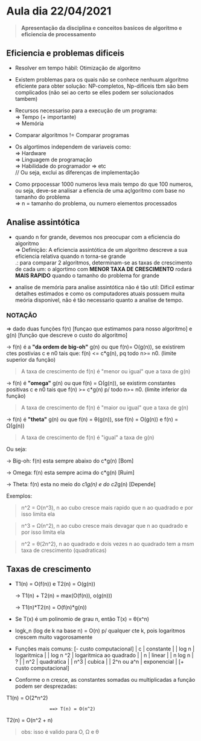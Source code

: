 # Aula dia 22/04/2021
>**Apresentação da disciplina e conceitos basicos de algoritmo e eficiencia de processamento**

## Eficiencia e problemas dificeis

* Resolver em tempo hábil: Otimização de algoritmo

* Existem problemas para os quais não se conhece nenhuum algoritmo eficiente para obter solução: NP-completos, Np-dificeis tbm são bem complicados (não sei ao certo se elles podem ser solucionados tambem)

* Recursos necessariso para a execução de um programa:    
    => Tempo (+ importante)    
    => Memória

* Comparar algoritmos != Comparar programas

* Os algortimos independem de variaveis como:               
    => Hardware    
    => Linguagem de programação     
    => Habilidade do programador
    => etc     
// Ou seja, exclui as diferenças de implementação

* Como prpocessar 1000 numeros leva mais tempo do que 100 numeros, ou seja, deve-se analisar a efiencia de uma açlgoritmo com base no tamanho do problema     
=> n = tamanho do problema, ou numero elementos processados

## Analise assintótica

* quando n for grande, devemos nos preocupar com a eficiencia do algoritmo   
=> Definição: A eficiencia assintótica de um algoritmo descreve a sua eficiencia relativa quando n torna-se grande    
.: para comparar 2 algoritmos, determinam-se as taxas de crescimento de cada um: o algortimo com **MENOR TAXA DE CRESCIMENTO** rodará **MAIS RAPIDO** quando o tamanho do problema for grande

* analise de memória para analise assintótica não é tão util: Dificil estimar detalhes estimados e como os computadores atuais possuem muita meória disponivel, não é tão necessario quanto a analise de tempo.

### NOTAÇÃO

=> dado duas funções f(n) [funçao que estimamos para nosso algoritmo] e g(n) [função que descreve o custo do algoritmo]

-> f(n) é a **"da ordem de big-oh"** g(n) ou que  f(n)= O(g(n)), se existirem ctes postivias c e n0 tais que: f(n) <= c*g(n), pq todo n>= n0. (limite superior da função)
> A taxa de crescimento de f(n) é "menor ou igual" que a taxa de g(n)

-> f(n) é **"omega"** g(n) ou que f(n) = Ω(g(n)), se existirm constantes positivas c e n0 tais que f(n) >= c*g(n) p/ todo n>= n0. (limite inferior da função)
> A taxa de crescimento de f(n) é "maior ou igual" que a taxa de g(n)

-> f(n) é **"theta"** g(n) ou que f(n) = θ(g(n)), sse f(n) = O(g(n)) e f(n) = Ω(g(n)) 
> A taxa de crescimento de f(n) é "igual" a taxa de g(n)

Ou seja:

-> Big-oh: f(n) esta sempre abaixo do c*g(n) [Bom]

-> Omega: f(n) esta sempre acima do c*g(n) [Ruim]

-> Theta: f(n) esta no meio do c1*g(n) e do c2*g(n) [Depende]

Exemplos:

> n^2 = O(n^3), n ao cubo cresce mais rapido que n ao quadrado e por isso limita ela

> n^3 = Ω(n^2), n ao cubo cresce mais devagar que n ao quadrado e por isso limita ela

> n^2 = θ(2n^2), n ao quadrado e dois vezes n ao quadrado tem a msm taxa de crescimento (quadraticas)

## Taxas de crescimento

* T1(n) = O(f(n)) e T2(n) = O(g(n))
    
    -> T1(n) + T2(n) = max(O(f(n)), o(g(n)))
    
    -> T1(n)*T2(n) = O(f(n)*g(n))
* Se T(x) é um polinomio de grau n, então T(x) = θ(x^n)
* logk_n (log de k na base n) = O(n) p/ qualquer cte k, pois logaritmos crescem muito vagorosamente

* Funções mais comuns:
[- custo computacional] 
| c          |  constante               |
| log n      | logaritmica              |
| log n ^2   | logaritmica ao quadrado  |
| n          | linear                   |
| n log n    | ?                        |
| n^2        | quadratica               |
| n^3        | cubica                   |
| 2^n ou a^n | exponencial              |
[+ custo computacional] 

* Conforme o n cresce, as constantes somadas ou multiplicadas a função podem ser desprezadas:

T1(n) = O(2*n^2)   

                    ==> T(n) = O(n^2)

T2(n) = O(n^2 + n)

> obs: isso é valido para O, Ω e θ